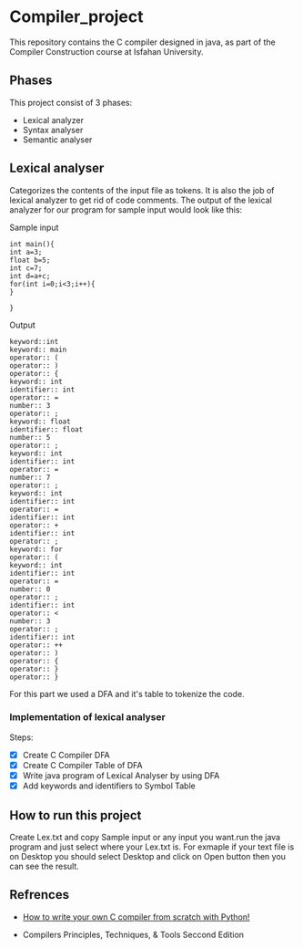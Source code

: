 # Compiler_project
This repository contains the C compiler designed in java, as part of the Compiler Construction course at Isfahan University.

## Phases
This project consist of 3 phases:
* Lexical analyzer
* Syntax analyser
* Semantic analyser

## Lexical analyser
Categorizes the contents of the input file as tokens. It is also the job of lexical analyzer to get rid of code comments. The output of the lexical analyzer for our program for sample input would look like this:

Sample input
```
int main(){
int a=3;
float b=5;
int c=7;
int d=a+c;
for(int i=0;i<3;i++){
}

}
```
Output
```
keyword::int
keyword:: main
operator:: (
operator:: )
operator:: {
keyword:: int
identifier:: int
operator:: =
number:: 3
operator:: ;
keyword:: float
identifier:: float
number:: 5
operator:: ;
keyword:: int
identifier:: int
operator:: =
number:: 7
operator:: ;
keyword:: int
identifier:: int
operator:: =
identifier:: int
operator:: +
identifier:: int
operator:: ;
keyword:: for
operator:: (
keyword:: int
identifier:: int
operator:: =
number:: 0
operator:: ;
identifier:: int
operator:: <
number:: 3
operator:: ;
identifier:: int
operator:: ++
operator:: )
operator:: {
operator:: }
operator:: }
```

For this part we used a DFA and it's table to tokenize the code. 
### Implementation of lexical analyser
Steps:
- [x] Create C Compiler DFA
- [x] Create C Compiler Table of DFA
- [x] Write java program of Lexical Analyser by using DFA
- [x] Add keywords and identifiers to Symbol Table 

## How to run this project
Create Lex.txt and copy Sample input or any input you want.run the java program and just select where your Lex.txt is.
For exmaple if your text file is on Desktop you should select Desktop and click on Open button then you can see the result.

## Refrences
- [How to write your own C compiler from scratch with Python!](https://medium.com/@pasi_pyrro/how-to-write-your-own-c-compiler-from-scratch-with-python-90ab84ffe071#f6ed)

- Compilers Principles, Techniques, & Tools Seccond Edition


